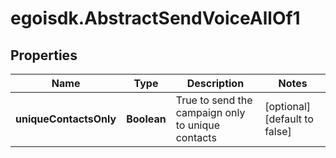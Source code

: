 # egoisdk.AbstractSendVoiceAllOf1

## Properties

Name | Type | Description | Notes
------------ | ------------- | ------------- | -------------
**uniqueContactsOnly** | **Boolean** | True to send the campaign only to unique contacts | [optional] [default to false]


